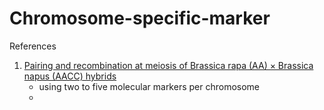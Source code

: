 # Chromosome-specific-marker


References

1. [Pairing and recombination at meiosis of Brassica rapa (AA) × Brassica napus (AACC) hybrids](https://link.springer.com/article/10.1007/s00122-006-0393-0)
    - using two to five molecular markers per chromosome
    - 
